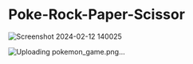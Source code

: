 ﻿# Poke-Rock-Paper-Scissor
![Screenshot 2024-02-12 140025](https://github.com/fredwardp/Poke-Rock-Paper-Scissor/assets/148052437/6e363170-2278-4eb4-91f6-2179dc42028f)



![Uploading pokemon_game.png…]()
